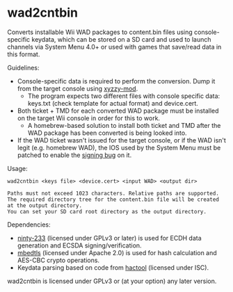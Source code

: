 # wad2cntbin

Converts installable Wii WAD packages to content.bin files using console-specific keydata, which can be stored on a SD card and used to launch channels via System Menu 4.0+ or used with games that save/read data in this format.

Guidelines:

* Console-specific data is required to perform the conversion. Dump it from the target console using [xyzzy-mod](https://github.com/DarkMatterCore/xyzzy-mod).
    * The program expects two different files with console specific data: keys.txt (check template for actual format) and device.cert.
* Both ticket + TMD for each converted WAD package must be installed on the target Wii console in order for this to work.
    * A homebrew-based solution to install both ticket and TMD after the WAD package has been converted is being looked into.
* If the WAD ticket wasn't issued for the target console, or if the WAD isn't legit (e.g. homebrew WAD), the IOS used by the System Menu must be patched to enable the [signing bug](https://wiibrew.org/wiki/Signing_bug) on it.

Usage:

```
wad2cntbin <keys file> <device.cert> <input WAD> <output dir>

Paths must not exceed 1023 characters. Relative paths are supported.
The required directory tree for the content.bin file will be created at the output directory.
You can set your SD card root directory as the output directory.
```

Dependencies:

* [ninty-233](https://github.com/jbop1626/ninty-233) (licensed under GPLv3 or later) is used for ECDH data generation and ECSDA signing/verification.
* [mbedtls](https://tls.mbed.org) (licensed under Apache 2.0) is used for hash calculation and AES-CBC crypto operations.
* Keydata parsing based on code from [hactool](https://github.com/SciresM/hactool) (licensed under ISC).

wad2cntbin is licensed under GPLv3 or (at your option) any later version.
